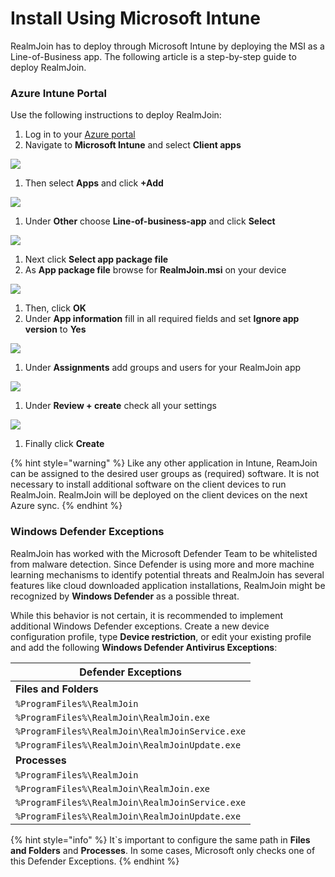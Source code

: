 # Install Using Microsoft Intune

RealmJoin has to deploy through Microsoft Intune by deploying the MSI as a Line-of-Business app. The following article is a step-by-step guide to deploy RealmJoin.

### Azure Intune Portal

Use the following instructions to deploy RealmJoin:

1. Log in to your [Azure portal](https://portal.azure.com)
2. Navigate to **Microsoft Intune** and select **Client apps**

![](<../.gitbook/assets/install-rj-azure-portal1 (1).png>)

1. Then select **Apps** and click **+Add**

![](<../.gitbook/assets/install-rj-azure-portal2 (1).png>)

1. Under **Other** choose **Line-of-business-app** and click **Select**

![](<../.gitbook/assets/install-rj-azure-portal3 (1).png>)

1. Next click **Select app package file**
2. As **App package file** browse for **RealmJoin.msi** on your device

![](<../.gitbook/assets/install-rj-azure-portal4 (1).png>)

1. Then, click **OK**
2. Under **App information** fill in all required fields and set **Ignore app version** to **Yes**

![](<../.gitbook/assets/install-rj-azure-portal5 (1).png>)

1. Under **Assignments** add groups and users for your RealmJoin app

![](<../.gitbook/assets/install-rj-azure-portal6 (1).png>)

1. Under **Review + create** check all your settings

![](<../.gitbook/assets/install-rj-azure-portal7 (1).png>)

1. Finally click **Create**

{% hint style="warning" %}
Like any other application in Intune, ReamJoin can be assigned to the desired user groups as (required) software. It is not necessary to install additional software on the client devices to run RealmJoin. RealmJoin will be deployed on the client devices on the next Azure sync.
{% endhint %}

### Windows Defender Exceptions

RealmJoin has worked with the Microsoft Defender Team to be whitelisted from malware detection. Since Defender is using more and more machine learning mechanisms to identify potential threats and RealmJoin has several features like cloud downloaded application installations, RealmJoin might be recognized by **Windows Defender** as a possible threat.

While this behavior is not certain, it is recommended to implement additional Windows Defender exceptions. Create a new device configuration profile, type **Device restriction**, or edit your existing profile and add the following **Windows Defender Antivirus Exceptions**:

| Defender Exceptions                             |
| ----------------------------------------------- |
| **Files and Folders**                           |
| `%ProgramFiles%\RealmJoin`                      |
| `%ProgramFiles%\RealmJoin\RealmJoin.exe`        |
| `%ProgramFiles%\RealmJoin\RealmJoinService.exe` |
| `%ProgramFiles%\RealmJoin\RealmJoinUpdate.exe`  |
| **Processes**                                   |
| `%ProgramFiles%\RealmJoin`                      |
| `%ProgramFiles%\RealmJoin\RealmJoin.exe`        |
| `%ProgramFiles%\RealmJoin\RealmJoinService.exe` |
| `%ProgramFiles%\RealmJoin\RealmJoinUpdate.exe`  |

{% hint style="info" %}
It\`s important to configure the same path in **Files and Folders** and **Processes**. In some cases, Microsoft only checks one of this Defender Exceptions.
{% endhint %}
